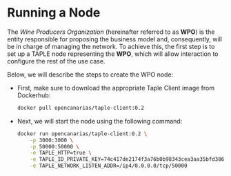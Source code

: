 # Running a Node

The *Wine Producers Organization* (hereinafter referred to as **WPO**) is the entity responsible for proposing the business model and, consequently, will be in charge of managing the network. To achieve this, the first step is to set up a TAPLE node representing the **WPO**, which will allow interaction to configure the rest of the use case.

Below, we will describe the steps to create the WPO node:

* First, make sure to download the appropriate Taple Client image from Dockerhub:

    ```bash bash title="Node: WPO"
    docker pull opencanarias/taple-client:0.2
    ```

* Next, we will start the node using the following command:

    ```bash title="Node: WPO"
    docker run opencanarias/taple-client:0.2 \
        -p 3000:3000 \
        -p 50000:50000 \
        -e TAPLE_HTTP=true \
        -e TAPLE_ID_PRIVATE_KEY=74c417de2174f3a76b0b98343cea3aa35bfd3860cac8bf470092c3e751745c1a \
        -e TAPLE_NETWORK_LISTEN_ADDR=/ip4/0.0.0.0/tcp/50000
    ```
